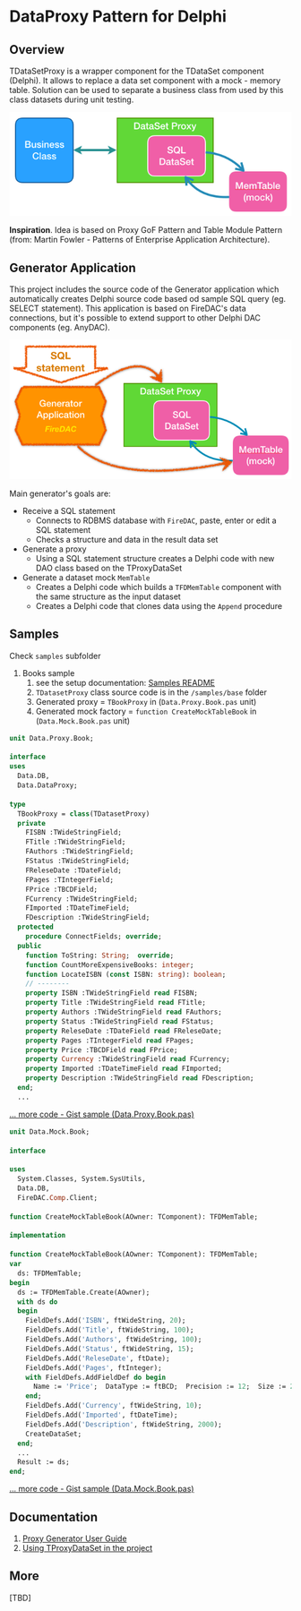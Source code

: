 ﻿# DataProxy Pattern for Delphi

## Overview

TDataSetProxy is a wrapper component for the TDataSet component (Delphi). It allows to replace a data set component with a mock - memory table. Solution can be used to separate a business class from used by this class datasets during unit testing.

![](./doc/resources/datasetproxy-01.png)

**Inspiration**. Idea is based on Proxy GoF Pattern and Table Module Pattern (from: Martin Fowler - Patterns of Enterprise Application Architecture). 

## Generator Application

This project includes the source code of the Generator application which automatically creates Delphi source code based od sample SQL query (eg. SELECT statement). This application is based on FireDAC's data connections, but it's possible to extend support to other Delphi DAC components (eg. AnyDAC). 

![](./doc/resources/generator-app.png)

Main generator's goals are:
* Receive a SQL statement 
  * Connects to RDBMS database with `FireDAC`, paste, enter or edit a SQL statement
  * Checks a structure and data in the result data set
* Generate a proxy
  * Using a SQL statement structure creates a Delphi code with new DAO class based on the TProxyDataSet
* Generate a dataset mock `MemTable`
  * Creates a Delphi code which builds a `TFDMemTable` component with the same structure as the input dataset
  * Creates a Delphi code that clones data using the `Append` procedure

## Samples

Check `samples` subfolder

1) Books sample
    1) see the setup documentation: [Samples README](./samples/README.md)
    1) `TDatasetProxy` class source code is in the `/samples/base` folder
    1) Generated proxy = `TBookProxy` in (`Data.Proxy.Book.pas` unit)
    1) Generated mock factory = `function CreateMockTableBook` in (`Data.Mock.Book.pas` unit)

```pas
unit Data.Proxy.Book;

interface
uses
  Data.DB,
  Data.DataProxy;

type
  TBookProxy = class(TDatasetProxy)
  private
    FISBN :TWideStringField;
    FTitle :TWideStringField;
    FAuthors :TWideStringField;
    FStatus :TWideStringField;
    FReleseDate :TDateField;
    FPages :TIntegerField;
    FPrice :TBCDField;
    FCurrency :TWideStringField;
    FImported :TDateTimeField;
    FDescription :TWideStringField;
  protected
    procedure ConnectFields; override;
  public
    function ToString: String;  override;
    function CountMoreExpensiveBooks: integer;
    function LocateISBN (const ISBN: string): boolean;
    // --------
    property ISBN :TWideStringField read FISBN;
    property Title :TWideStringField read FTitle;
    property Authors :TWideStringField read FAuthors;
    property Status :TWideStringField read FStatus;
    property ReleseDate :TDateField read FReleseDate;
    property Pages :TIntegerField read FPages;
    property Price :TBCDField read FPrice;
    property Currency :TWideStringField read FCurrency;
    property Imported :TDateTimeField read FImported;
    property Description :TWideStringField read FDescription;
  end;
  ...
```
[... more code - Gist sample (Data.Proxy.Book.pas)](https://gist.github.com/bogdanpolak/b13f0c5a677c3401734918dbfa7ae755)

```pas
unit Data.Mock.Book;

interface

uses
  System.Classes, System.SysUtils,
  Data.DB,
  FireDAC.Comp.Client;

function CreateMockTableBook(AOwner: TComponent): TFDMemTable;

implementation

function CreateMockTableBook(AOwner: TComponent): TFDMemTable;
var
  ds: TFDMemTable;
begin
  ds := TFDMemTable.Create(AOwner);
  with ds do
  begin
    FieldDefs.Add('ISBN', ftWideString, 20);
    FieldDefs.Add('Title', ftWideString, 100);
    FieldDefs.Add('Authors', ftWideString, 100);
    FieldDefs.Add('Status', ftWideString, 15);
    FieldDefs.Add('ReleseDate', ftDate);
    FieldDefs.Add('Pages', ftInteger);
    with FieldDefs.AddFieldDef do begin
      Name := 'Price';  DataType := ftBCD;  Precision := 12;  Size := 2;
    end;
    FieldDefs.Add('Currency', ftWideString, 10);
    FieldDefs.Add('Imported', ftDateTime);
    FieldDefs.Add('Description', ftWideString, 2000);
    CreateDataSet;
  end;
  ...
  Result := ds;
end;
```
[... more code - Gist sample (Data.Mock.Book.pas)](https://gist.github.com/bogdanpolak/1622fcc3e4f1185fb4ead8263c9b8b31)

## Documentation

1. [Proxy Generator User Guide](doc/generator-guide.md)
1. [Using TProxyDataSet in the project](doc/using-proxydataset.md)

## More

[TBD]
